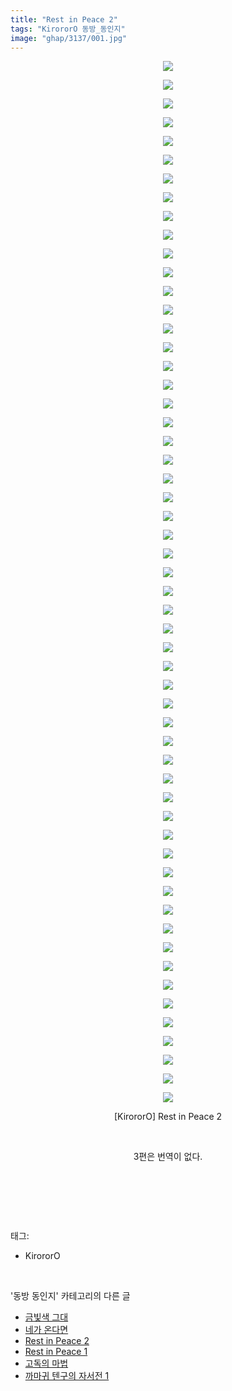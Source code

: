 ```yaml
---
title: "Rest in Peace 2"
tags: "KirororO 동방_동인지"
image: "ghap/3137/001.jpg"
---
```

<div class="article">
<p style="text-align: center; clear: none; float: none;"><img src="{{ site.nasurl }}/ghap/3137/001.jpg"/></p>
<p style="text-align: center; clear: none; float: none;"><img src="{{ site.nasurl }}/ghap/3137/002.jpg"/></p>
<p style="text-align: center; clear: none; float: none;"><img src="{{ site.nasurl }}/ghap/3137/003.jpg"/></p>
<p style="text-align: center; clear: none; float: none;"><img src="{{ site.nasurl }}/ghap/3137/004.jpg"/></p>
<p style="text-align: center; clear: none; float: none;"><img src="{{ site.nasurl }}/ghap/3137/005.jpg"/></p>
<p style="text-align: center; clear: none; float: none;"><img src="{{ site.nasurl }}/ghap/3137/006.jpg"/></p>
<p style="text-align: center; clear: none; float: none;"><img src="{{ site.nasurl }}/ghap/3137/007.jpg"/></p>
<p style="text-align: center; clear: none; float: none;"><img src="{{ site.nasurl }}/ghap/3137/008.jpg"/></p>
<p style="text-align: center; clear: none; float: none;"><img src="{{ site.nasurl }}/ghap/3137/009.jpg"/></p>
<p style="text-align: center; clear: none; float: none;"><img src="{{ site.nasurl }}/ghap/3137/010.jpg"/></p>
<p style="text-align: center; clear: none; float: none;"><img src="{{ site.nasurl }}/ghap/3137/011.jpg"/></p>
<p style="text-align: center; clear: none; float: none;"><img src="{{ site.nasurl }}/ghap/3137/012.jpg"/></p>
<p style="text-align: center; clear: none; float: none;"><img src="{{ site.nasurl }}/ghap/3137/013.jpg"/></p>
<p style="text-align: center; clear: none; float: none;"><img src="{{ site.nasurl }}/ghap/3137/014.jpg"/></p>
<p style="text-align: center; clear: none; float: none;"><img src="{{ site.nasurl }}/ghap/3137/015.jpg"/></p>
<p style="text-align: center; clear: none; float: none;"><img src="{{ site.nasurl }}/ghap/3137/016.jpg"/></p>
<p style="text-align: center; clear: none; float: none;"><img src="{{ site.nasurl }}/ghap/3137/017.jpg"/></p>
<p style="text-align: center; clear: none; float: none;"><img src="{{ site.nasurl }}/ghap/3137/018.jpg"/></p>
<p style="text-align: center; clear: none; float: none;"><img src="{{ site.nasurl }}/ghap/3137/019.jpg"/></p>
<p style="text-align: center; clear: none; float: none;"><img src="{{ site.nasurl }}/ghap/3137/020.jpg"/></p>
<p style="text-align: center; clear: none; float: none;"><img src="{{ site.nasurl }}/ghap/3137/021.jpg"/></p>
<p style="text-align: center; clear: none; float: none;"><img src="{{ site.nasurl }}/ghap/3137/022.jpg"/></p>
<p style="text-align: center; clear: none; float: none;"><img src="{{ site.nasurl }}/ghap/3137/023.jpg"/></p>
<p style="text-align: center; clear: none; float: none;"><img src="{{ site.nasurl }}/ghap/3137/024.jpg"/></p>
<p style="text-align: center; clear: none; float: none;"><img src="{{ site.nasurl }}/ghap/3137/025.jpg"/></p>
<p style="text-align: center; clear: none; float: none;"><img src="{{ site.nasurl }}/ghap/3137/026.jpg"/></p>
<p style="text-align: center; clear: none; float: none;"><img src="{{ site.nasurl }}/ghap/3137/027.jpg"/></p>
<p style="text-align: center; clear: none; float: none;"><img src="{{ site.nasurl }}/ghap/3137/028.jpg"/></p>
<p style="text-align: center; clear: none; float: none;"><img src="{{ site.nasurl }}/ghap/3137/029.jpg"/></p>
<p style="text-align: center; clear: none; float: none;"><img src="{{ site.nasurl }}/ghap/3137/030.jpg"/></p>
<p style="text-align: center; clear: none; float: none;"><img src="{{ site.nasurl }}/ghap/3137/031.jpg"/></p>
<p style="text-align: center; clear: none; float: none;"><img src="{{ site.nasurl }}/ghap/3137/032.jpg"/></p>
<p style="text-align: center; clear: none; float: none;"><img src="{{ site.nasurl }}/ghap/3137/033.jpg"/></p>
<p style="text-align: center; clear: none; float: none;"><img src="{{ site.nasurl }}/ghap/3137/034.jpg"/></p>
<p style="text-align: center; clear: none; float: none;"><img src="{{ site.nasurl }}/ghap/3137/035.jpg"/></p>
<p style="text-align: center; clear: none; float: none;"><img src="{{ site.nasurl }}/ghap/3137/036.jpg"/></p>
<p style="text-align: center; clear: none; float: none;"><img src="{{ site.nasurl }}/ghap/3137/037.jpg"/></p>
<p style="text-align: center; clear: none; float: none;"><img src="{{ site.nasurl }}/ghap/3137/038.jpg"/></p>
<p style="text-align: center; clear: none; float: none;"><img src="{{ site.nasurl }}/ghap/3137/039.jpg"/></p>
<p style="text-align: center; clear: none; float: none;"><img src="{{ site.nasurl }}/ghap/3137/040.jpg"/></p>
<p style="text-align: center; clear: none; float: none;"><img src="{{ site.nasurl }}/ghap/3137/041.jpg"/></p>
<p style="text-align: center; clear: none; float: none;"><img src="{{ site.nasurl }}/ghap/3137/042.jpg"/></p>
<p style="text-align: center; clear: none; float: none;"><img src="{{ site.nasurl }}/ghap/3137/043.jpg"/></p>
<p style="text-align: center; clear: none; float: none;"><img src="{{ site.nasurl }}/ghap/3137/044.jpg"/></p>
<p style="text-align: center; clear: none; float: none;"><img src="{{ site.nasurl }}/ghap/3137/045.jpg"/></p>
<p style="text-align: center; clear: none; float: none;"><img src="{{ site.nasurl }}/ghap/3137/046.jpg"/></p>
<p style="text-align: center; clear: none; float: none;"><img src="{{ site.nasurl }}/ghap/3137/047.jpg"/></p>
<p style="text-align: center; clear: none; float: none;"><img src="{{ site.nasurl }}/ghap/3137/048.jpg"/></p>
<p style="text-align: center; clear: none; float: none;"><img src="{{ site.nasurl }}/ghap/3137/049.jpg"/></p>
<p style="text-align: center; clear: none; float: none;"><img src="{{ site.nasurl }}/ghap/3137/050.jpg"/></p>
<p style="text-align: center; clear: none; float: none;"><img src="{{ site.nasurl }}/ghap/3137/051.jpg"/></p>
<p style="text-align: center; clear: none; float: none;"><img src="{{ site.nasurl }}/ghap/3137/052.jpg"/></p>
<p style="text-align: center; clear: none; float: none;"><img src="{{ site.nasurl }}/ghap/3137/053.jpg"/></p>
<p style="text-align: center; clear: none; float: none;"><img src="{{ site.nasurl }}/ghap/3137/054.jpg"/></p>
<p style="text-align: center; clear: none; float: none;"><img src="{{ site.nasurl }}/ghap/3137/055.jpg"/></p>
<p style="text-align: center; clear: none; float: none;"><img src="{{ site.nasurl }}/ghap/3137/056.jpg"/></p>
<p style="text-align: center; clear: none; float: none;">[KirororO] Rest in Peace 2</p>
<p style="text-align: center; clear: none; float: none;"><br/></p>
<p style="text-align: center; clear: none; float: none;">3편은 번역이 없다.</p>
<p style="text-align: center; clear: none; float: none;"><br/></p>
<p><br/></p>
</div><br/>
<div class="tagTrail">
<p>태그: </p>
<ul>
<li>KirororO</li>
</ul>
</div><br/>
<div class="another">
<p>'동방 동인지' 카테고리의 다른 글</p>
<ul>
<li><a href="/2017-02-04-ghap_3139">금빛색 그대</a></li>
<li><a href="/2017-02-04-ghap_3138">네가 온다면</a></li>
<li><a href="/2017-02-04-ghap_3137">Rest in Peace 2</a></li>
<li><a href="/2017-02-04-ghap_3136">Rest in Peace 1</a></li>
<li><a href="/2017-02-03-ghap_3134">고독의 마법</a></li>
<li><a href="/2017-02-03-ghap_3133">까마귀 텐구의 자서전 1</a></li>
</ul>
</div><br/>
<div class="cb_module cb_fluid">
<div class="cb_wrt cb_profile">
</div><!-- commentList close -->
</div><br/>
